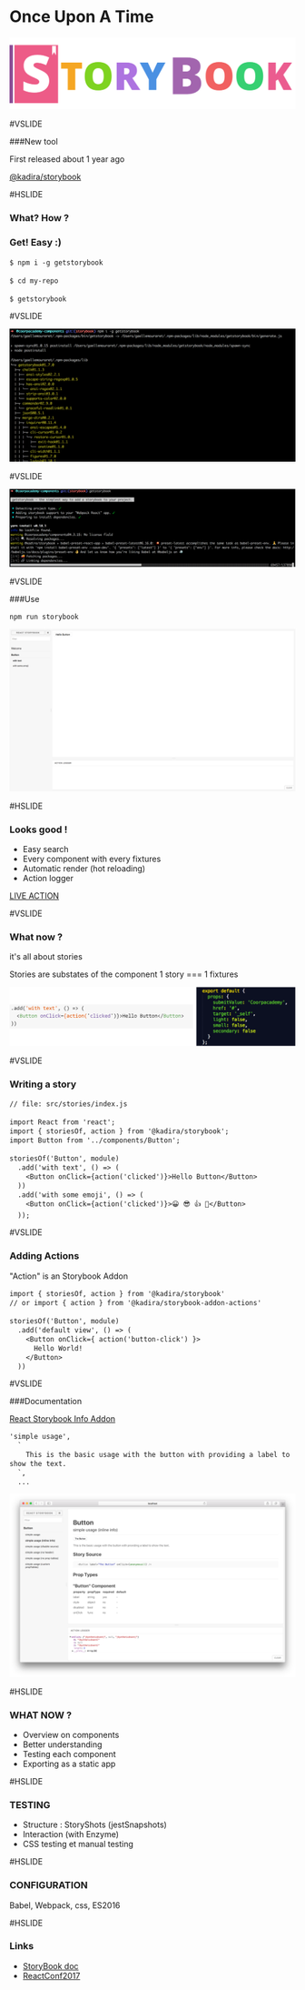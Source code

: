 # Once Upon A Time

![logobig](assets/logobig.png)

#VSLIDE

###New tool

First released about 1 year ago

[@kadira/storybook](https://www.npmjs.com/package/@kadira/storybook)


#HSLIDE
### What? How ? 
### Get! Easy :)

```
$ npm i -g getstorybook

$ cd my-repo

$ getstorybook
```

#VSLIDE

![npmiStorybook](assets/npmiStorybook.png)

#VSLIDE

![getstorybook](assets/getStorybook.png)


#VSLIDE

###Use

```
npm run storybook
```

![storybook](assets/storybook.png)

#HSLIDE

### Looks good !

- Easy search
- Every component with every fixtures
- Automatic render (hot reloading)
- Action logger

[LIVE ACTION](http://localhost:3004/)

#VSLIDE

### What now ?

it's all about stories

Stories are substates of the component 
1 story === 1 fixtures

![storyFixture](assets/storyFixture.png)

#VSLIDE

### Writing a story

```
// file: src/stories/index.js

import React from 'react';
import { storiesOf, action } from '@kadira/storybook';
import Button from '../components/Button';

storiesOf('Button', module)
  .add('with text', () => (
    <Button onClick={action('clicked')}>Hello Button</Button>
  ))
  .add('with some emoji', () => (
    <Button onClick={action('clicked')}>😀 😎 👍 💯</Button>
  ));
```

#VSLIDE

### Adding Actions

"Action" is an Storybook Addon

```
import { storiesOf, action } from '@kadira/storybook'
// or import { action } from '@kadira/storybook-addon-actions'

storiesOf('Button', module)
  .add('default view', () => (
    <Button onClick={ action('button-click') }>
      Hello World!
    </Button>
  ))

```

#VSLIDE

###Documentation

[React Storybook Info Addon](https://github.com/storybooks/react-storybook-addon-info)

```
'simple usage',
  `
    This is the basic usage with the button with providing a label to show the text.
  `,
  ...
```

![addonInfo](assets/addonInfo.png)


#HSLIDE

### WHAT NOW ?

- Overview on components
- Better understanding
- Testing each component
- Exporting as a static app

#HSLIDE

### TESTING

- Structure : StoryShots (jestSnapshots)
- Interaction (with Enzyme)
- CSS testing et manual testing

#HSLIDE

### CONFIGURATION

Babel, Webpack, css, ES2016

#HSLIDE

### Links

- [StoryBook doc](https://getstorybook.io/docs)
- [ReactConf2017](https://www.youtube.com/watch?v=PF0Vi-iIyoo)
